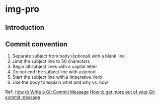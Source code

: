 img-pro
=======

## Introduction

## Commit convention
1. Separate subject from body (optional) with a blank line
2. Limit the subject line to 50 characters
3. Begin all subject lines with a capital letter
4. Do not end the subject line with a period
5. Start the subject line with a Imperative Verb
6. Use the body to explain what and why vs. how

Ref:
[How to Write a Git Commit Message](https://chris.beams.io/posts/git-commit/)
[How to get more out of your Git commit message](https://datree.io/git-commit-message/)
